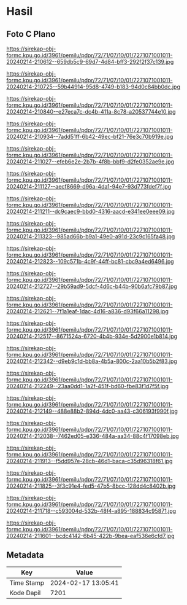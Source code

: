 # Hasil

## Foto C Plano

https://sirekap-obj-formc.kpu.go.id/3961/pemilu/pdpr/72/71/07/10/01/7271071001011-20240214-210612--659db5c9-69d7-4d84-bff3-292f2f37c139.jpg

https://sirekap-obj-formc.kpu.go.id/3961/pemilu/pdpr/72/71/07/10/01/7271071001011-20240214-210725--59b44914-95d8-4749-b183-94d0c84bb0dc.jpg

https://sirekap-obj-formc.kpu.go.id/3961/pemilu/pdpr/72/71/07/10/01/7271071001011-20240214-210840--e27eca7c-dc4b-411a-8c78-a20537744e10.jpg

https://sirekap-obj-formc.kpu.go.id/3961/pemilu/pdpr/72/71/07/10/01/7271071001011-20240214-210934--7add51ff-6b42-49ec-bf21-76e3c70b919e.jpg

https://sirekap-obj-formc.kpu.go.id/3961/pemilu/pdpr/72/71/07/10/01/7271071001011-20240214-211027--efeb6e2e-2b7b-4f8b-bbf9-d2fe0352ae9e.jpg

https://sirekap-obj-formc.kpu.go.id/3961/pemilu/pdpr/72/71/07/10/01/7271071001011-20240214-211127--aecf8669-d96a-4da1-94e7-93d773fdef7f.jpg

https://sirekap-obj-formc.kpu.go.id/3961/pemilu/pdpr/72/71/07/10/01/7271071001011-20240214-211211--dc9caec9-bbd0-4316-aacd-e341ee0eee09.jpg

https://sirekap-obj-formc.kpu.go.id/3961/pemilu/pdpr/72/71/07/10/01/7271071001011-20240214-211323--985ad66b-b9a1-49e0-a91d-23c9c165fa48.jpg

https://sirekap-obj-formc.kpu.go.id/3961/pemilu/pdpr/72/71/07/10/01/7271071001011-20240214-212823--109c571b-4c9f-44ff-bc81-cbc9a4ed6496.jpg

https://sirekap-obj-formc.kpu.go.id/3961/pemilu/pdpr/72/71/07/10/01/7271071001011-20240214-212727--29b59ad9-5dcf-4d6c-b44b-90b6afc79b87.jpg

https://sirekap-obj-formc.kpu.go.id/3961/pemilu/pdpr/72/71/07/10/01/7271071001011-20240214-212621--7f1a1eaf-1dac-4d16-a836-d93f66a11298.jpg

https://sirekap-obj-formc.kpu.go.id/3961/pemilu/pdpr/72/71/07/10/01/7271071001011-20240214-212517--8671524a-6720-4b4b-934e-5d2900e1b814.jpg

https://sirekap-obj-formc.kpu.go.id/3961/pemilu/pdpr/72/71/07/10/01/7271071001011-20240214-212342--d9eb9c1d-bb8a-4b5a-800c-2aa10b5b2f83.jpg

https://sirekap-obj-formc.kpu.go.id/3961/pemilu/pdpr/72/71/07/10/01/7271071001011-20240214-212249--23aa0dd1-1a2f-451f-bd60-fbe83f1d7f5f.jpg

https://sirekap-obj-formc.kpu.go.id/3961/pemilu/pdpr/72/71/07/10/01/7271071001011-20240214-212149--488e88b2-894d-4dc0-aa43-c306193f990f.jpg

https://sirekap-obj-formc.kpu.go.id/3961/pemilu/pdpr/72/71/07/10/01/7271071001011-20240214-212038--7462ed05-e336-484a-aa34-88c4f17098eb.jpg

https://sirekap-obj-formc.kpu.go.id/3961/pemilu/pdpr/72/71/07/10/01/7271071001011-20240214-211913--f5dd957e-28cb-46d1-baca-c35d96318f61.jpg

https://sirekap-obj-formc.kpu.go.id/3961/pemilu/pdpr/72/71/07/10/01/7271071001011-20240214-211825--3f3c91e4-fed5-47b5-8bcc-128dd4c8402b.jpg

https://sirekap-obj-formc.kpu.go.id/3961/pemilu/pdpr/72/71/07/10/01/7271071001011-20240214-211718--c593004d-532b-48f4-a895-188834c95871.jpg

https://sirekap-obj-formc.kpu.go.id/3961/pemilu/pdpr/72/71/07/10/01/7271071001011-20240214-211601--bcdc4142-6b45-422b-9bea-eaf536e6cfd7.jpg


## Metadata

| Key        | Value               |
| ---------- | ------------------- |
| Time Stamp | 2024-02-17 13:05:41 |
| Kode Dapil | 7201                |



